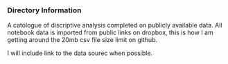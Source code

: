 
### Directory Information

A catologue of discriptive analysis completed on publicly available data. All notebook data is imported from public links on dropbox, this is how I am getting around the 20mb csv file size limit on github. 

I will include link to the data sourec when possible.

